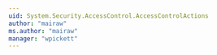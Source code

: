 ```yaml
---
uid: System.Security.AccessControl.AccessControlActions
author: "mairaw"
ms.author: "mairaw"
manager: "wpickett"
---
```

